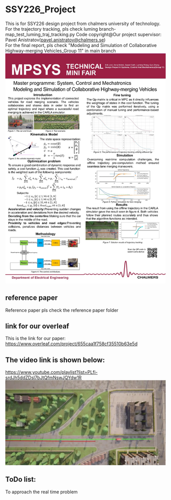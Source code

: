 # SSY226_Project
This is for SSY226 design project from chalmers university of technology.  
For the trajectory tracking, pls check luming branch-map_test_luming_traj_tracking.py
Code copyright@Our project supervisor: Pavel Anistratov(pavel.anistratov@chalmers.se)  
For the final report, pls check "Modeling and Simulation of Collaborative Highway-merging Vehicles_Group 11" in main branch  
![this is state space model](./picture/poster.jpeg)
## reference paper
Reference paper pls check the reference paper folder
## link for our overleaf
This is the link for our paper:  
https://www.overleaf.com/project/655caa1f758cf35510b63e5d   
## The video link is shown below:  
https://www.youtube.com/playlist?list=PLfi-srdJh5ddZDsl7bJtQfmNswJQYdw1R
![this is state space model](./picture/carla_simulation.png)  
## ToDo list:
To approach the real time problem





